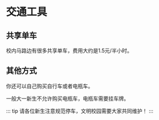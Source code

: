 # 交通工具

## 共享单车

校内马路边有很多共享单车，费用大约是1.5元/半小时。

## 其他方式

你还可以自己购买自行车或者电瓶车。

一般大一新生不允许购买电瓶车，电瓶车需要挂车牌。

::: tip
请各位新生注意规范停车，文明校园需要大家共同维护！
:::